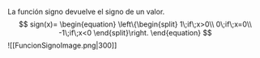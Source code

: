 La función signo devuelve el signo de un valor.
$$
sign(x)=
\begin{equation}
\left\{\begin{split}
1\;if\;x>0\\
0\;if\;x=0\\
-1\;if\;x<0
\end{split}\right.
\end{equation}
$$ 
![[FuncionSignoImage.png|300]]
